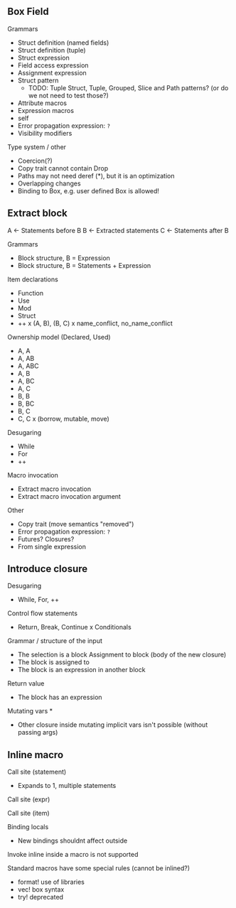 ## Box Field

Grammars
* Struct definition (named fields)
* Struct definition (tuple)
* Struct expression 
* Field access expression
* Assignment expression
* Struct pattern
  * TODO: Tuple Struct, Tuple, Grouped, Slice and Path patterns? (or do we not need to test those?)
* Attribute macros
* Expression macros
* self
* Error propagation expression: `?`
* Visibility modifiers

Type system / other
* Coercion(?)
* Copy trait cannot contain Drop
* Paths may not need deref (*), but it is an optimization
* Overlapping changes
* Binding to Box, e.g. user defined Box<T> is allowed!

## Extract block

A <- Statements before B
B <- Extracted statements 
C <- Statements after B 

Grammars
* Block structure, B = Expression
* Block structure, B = Statements + Expression

Item declarations
* Function
* Use
* Mod
* Struct
* ++
x (A, B), (B, C)
x name_conflict, no_name_conflict

Ownership model (Declared, Used)
* A, A
* A, AB
* A, ABC
* A, B
* A, BC
* A, C
* B, B
* B, BC
* B, C
* C, C
x (borrow, mutable, move)

Desugaring
* While
* For
* ++

Macro invocation
* Extract macro invocation
* Extract macro invocation argument

Other
* Copy trait (move semantics "removed")
* Error propagation expression: `?`
* Futures? Closures?
* From single expression

## Introduce closure
Desugaring
* While, For, ++

Control flow statements
* Return, Break, Continue
x Conditionals

Grammar / structure of the input
* The selection is a block
Assignment to block (body of the new closure)
* The block is assigned to
* The block is an expression in another block

Return value
* The block has an expression

Mutating vars
* 
* Other closure inside mutating implicit vars isn't possible (without passing args)

## Inline macro
Call site (statement)
- Expands to 1, multiple statements

Call site (expr)

Call site (item)

Binding locals
- New bindings shouldnt affect outside

Invoke inline inside a macro is not supported

Standard macros have some special rules (cannot be inlined?)
- format! use of libraries
- vec! box syntax
- try! deprecated